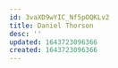 ```yaml
---
id: 3vaXD9wYIC_Nf5pOQKLv2
title: Daniel Thorson
desc: ''
updated: 1643723096366
created: 1643723096366
---
```


